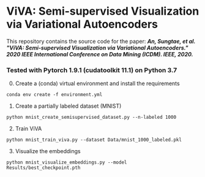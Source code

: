 # ViVA: Semi-supervised Visualization via Variational Autoencoders
This repository contains the source code for the paper:
***An, Sungtae, et al. "ViVA: Semi-supervised Visualization via Variational Autoencoders." 2020 IEEE International Conference on Data Mining (ICDM). IEEE, 2020.***

### Tested with Pytorch 1.9.1 (cudatoolkit 11.1) on Python 3.7

0. Create a (conda) virtual environment and install the requirements
```
conda env create -f environment.yml
```

1. Create a partially labeled dataset (MNIST)
```
python mnist_create_semisupervised_dataset.py --n-labeled 1000
```

2. Train ViVA
```
python mnist_train_viva.py --dataset Data/mnist_1000_labeled.pkl
```

3. Visualize the embeddings
```
python mnist_visualize_embeddings.py --model Results/best_checkpoint.pth
```
